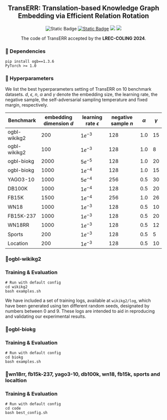 <h2 align="center">
TransERR: Translation-based Knowledge Graph Embedding via Efficient Relation Rotation
</h2>

<p align="center">
  <img alt="Static Badge" src="https://img.shields.io/badge/LREC--COLING-2024-orange">
   <a href = 'https://arxiv.org/pdf/2306.14580.pdf' target='_blank'><img alt="Static Badge" src="https://img.shields.io/badge/arxiv-red"></a>
  <img src="https://img.shields.io/badge/License-Apache%202.0-blue.svg">
  <img src="https://img.shields.io/badge/PyTorch-%23EE4C2C.svg?e&logo=PyTorch&logoColor=white">
</p>


<p align="center">
The code of TransERR accepted by the <strong>LREC-COLING 2024</strong>.
</p>






### 🔬 Dependencies
```
pip install ogb==1.3.6
PyTorch >= 1.0
```

### 📜 Hyperparameters

We list the best hyperparameters setting of TransERR on 10 benchmark datasets. $d$, $\epsilon$, $n$, $\alpha$ and $\gamma$ denote the embedding size, the learning rate, the negative sample, the self-adversarial sampling temperature and fixed margin, respectively.

| Benchmark        | embedding dimension $d$ | learning rate $\epsilon$ | negative sample $n$ | $\alpha$ | $\gamma$ |
|------------------|------------------------|--------------------------|--------------------|---------|----------|
| ogbl-wikikg2     | 200                    | $1e^{-3}$                | 128                | 1.0     | 15       |
| ogbl-wikikg2     | 100                    | $1e^{-3}$                | 128                | 1.0     | 8        |
| ogbl-biokg       | 2000                   | $5e^{-5}$                | 128                | 1.0     | 20       |
| ogbl-biokg       | 1000                   | $1e^{-4}$                | 128                | 1.0     | 15       |
| YAGO3-10         | 1000                   | $5e^{-4}$                | 256                | 0.5     | 30       |
| DB100K           | 1000                   | $1e^{-4}$                | 128                | 0.5     | 20       |
| FB15K            | 1500                   | $1e^{-4}$                | 256                | 1.0     | 26       |
| WN18             | 1000                   | $1e^{-3}$                | 128                | 0.5     | 10       |
| FB15K-237        | 1000                   | $1e^{-3}$                | 128                | 0.5     | 20       |
| WN18RR           | 1000                   | $1e^{-3}$                | 128                | 0.5     | 12       |
| Sports           | 200                    | $1e^{-3}$                | 128                | 0.5     | 5        |
| Location         | 200                    | $1e^{-3}$                | 128                | 0.5     | 10       |


### 🚀ogbl-wikikg2

### Training & Evaluation
```
# Run with default config 
cd wikikg2
bash examples.sh
```
We have included a set of training logs, available at ```wikikg2/log```, which have been generated using ten different random seeds, designated by numbers between 0 and 9. These logs are intended to aid in reproducing and validating our experimental results.


### 🚀ogbl-biokg

### Training & Evaluation
```
# Run with default config
cd biokg
bash examples.sh
```

### 🚀wn18rr, fb15k-237, yago3-10, db100k, wn18, fb15k, sports and localtion


### Training & Evaluation

```
# Run with default config
cd code
bash best_config.sh
```

